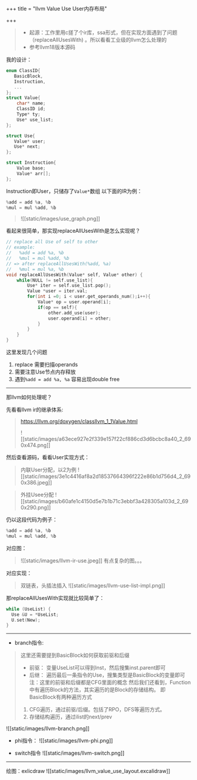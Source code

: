 
+++
title = "llvm Value Use User内存布局"

+++

>- 起源：工作里用c搓了个ir库，ssa形式，但在实现方面遇到了问题（replaceAllUsesWith) 。所以看看工业级的llvm怎么处理的
>- 参考llvm18版本源码

我的设计：
```c
enum ClassID{
   BasicBlock,
   Instruction,
   ...
};
struct Value{
    char* name;
    ClassID id;
    Type* ty;
    Use* use_list;
};

struct Use{
   Value* user;
   Use* next;
};

struct Instruction{
    Value base;
    Value* arr[];
};

```

Instruction即User，只储存了`Value*`数组
以下面的IR为例：

```c
%add = add %a, %b  
%mul = mul %add, %b
```


>![[static/images/use_graph.png]]

看起来很简单，那实现replaceAllUsesWith是怎么实现呢？
```c
// replace all Use of self to other
// example: 
//   %add = add %a, %b
//   %mul = mul %add, %b
// => after replaceAllUsesWith(%add, %a)
//   %mul = mul %a, %b
void replaceAllUsesWith(Value* self, Value* other) {
	while(NULL != self.use_list){
		Use* iter = self.use_list.pop();
		Value *user = iter.val;
		for(int i =0; i < user.get_operands_num();i++){
			Value* op = user.operand[i];
			if(op == self){
				other.add_use(user);
				user.operand[i] = other;
			}
		}
	}
}

```

这里发现几个问题
1. replace 需要扫描operands
2. 需要注意Use节点内存释放
3. 遇到`%add = add %a, %a` 容易出现double free

----
那llvm如何处理呢？

先看看llvm ir的继承体系:
>https://llvm.org/doxygen/classllvm_1_1Value.html
>
>![[static/images/a63ece927e2f339e157f22cf886cd3d6bcbc8a40_2_690x474.png]]

然后查看源码，看看User实现方式：

>内联User分配，以2为例
>![[static/images/3e1c4416af8a2d18537664396f222e86b1d756d4_2_690x386.jpeg]]

>外挂Usee分配
>![[static/images/b60afe1c4150d5e7b1b71c3ebbf3a428305a103d_2_690x290.png]]


仍以这段代码为例子：
```c
%add = add %a, %b  
%mul = mul %add, %b
```

对应图：
>![[static/images/llvm-ir-use.jpeg]]
>有点复杂的图。。。

对应实现：

> 双链表，头插法插入
>![[static/images/llvm-use-list-impl.png]]

那replaceAllUsesWith实现就比较简单了：
```c
while (UseList) {
  Use &U = *UseList;
  U.set(New);
}
```


----

- branch指令:
>
>这里还需要提到BasicBlock如何获取前驱和后缀
>- 前驱：
>	变量UseList可以得到Inst，然后搜集inst.parent即可
>- 后继：
>	遍历最后一条指令的Use，搜集类型是BasicBlock的变量即可
>注：这里的前驱和后缀都是CFG里面的概念
>然后我们还看到，Function中有遍历Block的方法，其实遍历的是Block的存储结构。
>即BasicBlock有两种遍历方式
>1. CFG遍历，通过前驱/后缀。包括了RPO，DFS等遍历方式。
>2. 存储结构遍历，通过ilist的next/prev



![[static/images/llvm-branch.png]]

- phi指令：
![[static/images/llvm-phi.png]]


- switch指令
![[static/images/llvm-switch.png]]

----

绘图：exlicdraw 
![[static/images/llvm_value_use_layout.excalidraw]]